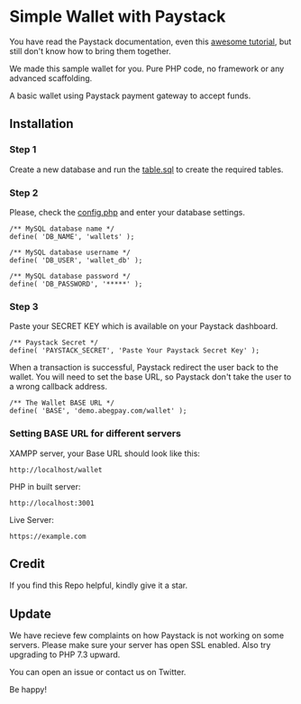 # Simple Wallet with Paystack

You have read the Paystack documentation, even this [awesome tutorial](https://dev.to/ijsucceed/how-to-integrate-paystack-payment-system-with-php-5a8m), but still don't know how to bring them together.

We made this sample wallet for you. Pure PHP code, no framework or any advanced scaffolding.

A basic wallet using Paystack payment gateway to accept funds.

## Installation

### Step 1
Create a new database and run the [table.sql](https://github.com/abegpay/simple-paystack-wallet/blob/main/table.sql) to create the required tables.

### Step 2
Please, check the [config.php](https://github.com/abegpay/simple-paystack-wallet/blob/main/config.php) and enter your database settings.
```
/** MySQL database name */
define( 'DB_NAME', 'wallets' );

/** MySQL database username */
define( 'DB_USER', 'wallet_db' );

/** MySQL database password */
define( 'DB_PASSWORD', '*****' );
```

### Step 3
Paste your SECRET KEY which is available on your Paystack dashboard.
```
/** Paystack Secret */
define( 'PAYSTACK_SECRET', 'Paste Your Paystack Secret Key' );
```

When a transaction is successful, Paystack redirect the user back to the wallet. You will need to set the base URL, so Paystack don't take the user to a wrong callback address.

```
/** The Wallet BASE URL */
define( 'BASE', 'demo.abegpay.com/wallet' );
```

### Setting BASE URL for different servers

XAMPP server, your Base URL should look like this: 
```
http://localhost/wallet
```

PHP in built server:
```
http://localhost:3001
```

Live Server:
```
https://example.com
```

## Credit
If you find this Repo helpful, kindly give it a star.

## Update
We have recieve few complaints on how Paystack is not working on some servers. Please make sure your server has open SSL enabled. Also try upgrading to PHP 7.3 upward. 

You can open an issue or contact us on Twitter.

Be happy!

